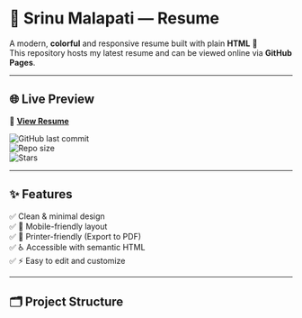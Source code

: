 # 🎨 Srinu Malapati — Resume

A modern, **colorful** and responsive resume built with plain **HTML** 🚀  
This repository hosts my latest resume and can be viewed online via **GitHub Pages**.

---

## 🌐 Live Preview

🔗 [**View Resume**](https://srinumalapati.github.io/resume/)  

![GitHub last commit](https://img.shields.io/github/last-commit/srinumalapati/resume?color=blue&style=flat-square)  
![Repo size](https://img.shields.io/github/repo-size/srinumalapati/resume?color=green&style=flat-square)  
![Stars](https://img.shields.io/github/stars/srinumalapati/resume?style=social)

---

## ✨ Features

✅ Clean & minimal design  
✅ 📱 Mobile-friendly layout  
✅ 🎯 Printer-friendly (Export to PDF)  
✅ ♿ Accessible with semantic HTML  
✅ ⚡ Easy to edit and customize  

---

## 🗂️ Project Structure

